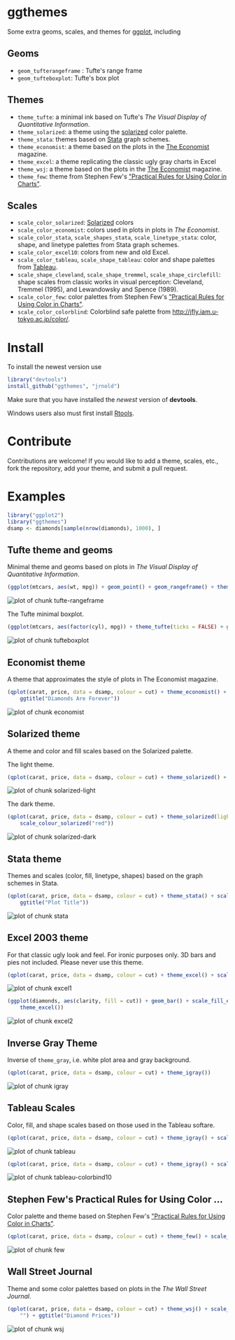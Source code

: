 


# ggthemes

Some extra geoms, scales, and themes for
[ggplot](http://had.co.nz/ggplot2/), including

## Geoms

- ``geom_tufterangeframe`` : Tufte's range frame
- ``geom_tufteboxplot``: Tufte's box plot

## Themes 

- ``theme_tufte``: a minimal ink based on Tufte's *The Visual Display of
Quantitative Information*.
- ``theme_solarized``: a theme using the [solarized](http://ethanschoonover.com/solarized) color palette.
- ``theme_stata``: themes based on [Stata](http://stata.com/) graph schemes.
- ``theme_economist``: a theme based on the plots in the [The Economist](http://www.economist.com/) magazine.
- ``theme_excel``: a theme replicating the classic ugly gray charts in Excel
- ``theme_wsj``: a theme based on the plots in the [The Economist](http://www.economist.com/) magazine.
- ``theme_few``: theme from Stephen Few's ["Practical Rules for Using Color in Charts"](http://www.perceptualedge.com/articles/visual_business_intelligence/rules_for_using_color.pdf).

## Scales

- ``scale_color_solarized``: [Solarized](http://ethanschoonover.com/solarized) colors
- ``scale_color_economist``: colors used in plots in plots in *The Economist*.
- ``scale_color_stata``, ``scale_shapes_stata``, ``scale_linetype_stata``: color, shape, and linetype palettes from Stata graph schemes.
- ``scale_color_excel10``: colors from new and old Excel.
- ``scale_color_tableau``, ``scale_shape_tableau``: color and shape palettes from [Tableau](http://www.tableausoftware.com/).
- ``scale_shape_cleveland``, ``scale_shape_tremmel``, ``scale_shape_circlefill``: shape scales from classic works in visual perception: Cleveland, 
  Tremmel (1995), and Lewandowsky and Spence (1989).
- ``scale_color_few``: color palettes from Stephen Few's ["Practical Rules for Using Color in Charts"](http://www.perceptualedge.com/articles/visual_business_intelligence/rules_for_using_color.pdf).
- ``scale_color_colorblind``: Colorblind safe palette from
  http://jfly.iam.u-tokyo.ac.jp/color/.
  
# Install 

To install the newest version use 

```r
library("devtools")
install_github("ggthemes", "jrnold")
```

Make sure that you have installed the *newest* version of
**devtools**. 

Windows users also must first install [Rtools](http://cran.rstudio.com/bin/windows/Rtools/).

# Contribute

Contributions are welcome! If you would like to add a theme, scales,
etc., fork the repository, add your theme, and submit a pull request.

# Examples


```r
library("ggplot2")
library("ggthemes")
dsamp <- diamonds[sample(nrow(diamonds), 1000), ]
```


## Tufte theme and geoms

Minimal theme and geoms based on plots in *The Visual Display of
Quantitative Information*.


```r
(ggplot(mtcars, aes(wt, mpg)) + geom_point() + geom_rangeframe() + theme_tufte())
```

![plot of chunk tufte-rangeframe](http://i.imgur.com/EPSjs.png) 


The Tufte minimal boxplot.


```r
(ggplot(mtcars, aes(factor(cyl), mpg)) + theme_tufte(ticks = FALSE) + geom_tufteboxplot())
```

![plot of chunk tufteboxplot](http://i.imgur.com/9mHqa.png) 


## Economist theme

A theme that approximates the style of plots in The Economist
magazine.


```r
(qplot(carat, price, data = dsamp, colour = cut) + theme_economist() + scale_colour_economist() + 
    ggtitle("Diamonds Are Forever"))
```

![plot of chunk economist](http://i.imgur.com/tp7UT.png) 


## Solarized theme

A theme and color and fill scales based on the Solarized palette.

The light theme.


```r
(qplot(carat, price, data = dsamp, colour = cut) + theme_solarized() + scale_colour_solarized("blue"))
```

![plot of chunk solarized-light](http://i.imgur.com/ijAlx.png) 


The dark theme.


```r
(qplot(carat, price, data = dsamp, colour = cut) + theme_solarized(light = FALSE) + 
    scale_colour_solarized("red"))
```

![plot of chunk solarized-dark](http://i.imgur.com/OjfUA.png) 


## Stata theme 

Themes and scales (color, fill, linetype, shapes) based on the graph
schemes in Stata.


```r
(qplot(carat, price, data = dsamp, colour = cut) + theme_stata() + scale_colour_stata() + 
    ggtitle("Plot Title"))
```

![plot of chunk stata](http://i.imgur.com/luC8T.png) 


## Excel 2003 theme

For that classic ugly look and feel. For ironic purposes only. 3D bars
and pies not included. Please never use this theme.


```r
(qplot(carat, price, data = dsamp, colour = cut) + theme_excel() + scale_colour_excel())
```

![plot of chunk excel1](http://i.imgur.com/3tJYU.png) 



```r
(ggplot(diamonds, aes(clarity, fill = cut)) + geom_bar() + scale_fill_excel() + 
    theme_excel())
```

![plot of chunk excel2](http://i.imgur.com/FFQRb.png) 


## Inverse Gray Theme

Inverse of `theme_gray`, i.e. white plot area and gray background.


```r
(qplot(carat, price, data = dsamp, colour = cut) + theme_igray())
```

![plot of chunk igray](http://i.imgur.com/PejnS.png) 



## Tableau Scales

Color, fill, and shape scales based on those used in the Tableau softare.


```r
(qplot(carat, price, data = dsamp, colour = cut) + theme_igray() + scale_colour_tableau())
```

![plot of chunk tableau](http://i.imgur.com/X32IA.png) 



```r
(qplot(carat, price, data = dsamp, colour = cut) + theme_igray() + scale_colour_tableau("colorblind10"))
```

![plot of chunk tableau-colorbind10](http://i.imgur.com/3IyL9.png) 


## Stephen Few's Practical Rules for Using Color ...

Color palette and theme based on Stephen Few's ["Practical Rules for Using Color in Charts"](http://www.perceptualedge.com/articles/visual_business_intelligence/rules_for_using_color.pdf).


```r
(qplot(carat, price, data = dsamp, colour = cut) + theme_few() + scale_colour_few())
```

![plot of chunk few](http://i.imgur.com/v5wmf.png) 


## Wall Street Journal

Theme and some color palettes based on plots in the *The Wall Street Journal*.


```r
(qplot(carat, price, data = dsamp, colour = cut) + theme_wsj() + scale_colour_wsj("colors6", 
    "") + ggtitle("Diamond Prices"))
```

![plot of chunk wsj](http://i.imgur.com/6lewG.png) 

